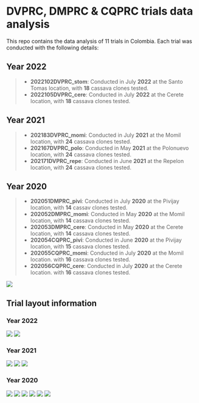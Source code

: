 # DVPRC, DMPRC & CQPRC trials data analysis

This repo contains the data analysis of 11 trials in Colombia. Each trial was conducted with the following details:

## Year 2022

> -   **2022102DVPRC_stom**: Conducted in July **2022** at the Santo Tomas location, with **18** cassava clones tested.
> -   **2022105DVPRC_cere**: Conducted in July **2022** at the Cerete location, with **18** cassava clones tested.

## Year 2021

> -   **202183DVPRC_momi**: Conducted in July **2021** at the Momil location, with **24** cassava clones tested.
> -   **202167DVPRC_polo**: Conducted in May **2021** at the Polonuevo location, with **24** cassava clones tested.
> -   **202171DVPRC_repe**: Conducted in June **2021** at the Repelon location, with **24** cassava clones tested.

## Year 2020

> -   **202051DMPRC_pivi**: Conducted in July **2020** at the Pivijay location, with **14** cassav clones tested.
> -   **202052DMPRC_momi**: Conducted in May **2020** at the Momil location, with **14** cassava clones tested.
> -   **202053DMPRC_cere**: Conducted in May **2020** at the Cerete location, with **14** cassava clones tested.
> -   **202054CQPRC_pivi**: Conducted in June **2020** at the Pivijay location, with **15** cassava clones tested.
> -   **202055CQPRC_momi**: Conducted in July **2020** at the Momil location. with **16** cassava clones tested.
> -   **202056CQPRC_cere**: Conducted in July **2020** at the Cerete location. with **16** cassava clones tested.

![](https://github.com/Cassava2050/2022DVPRC11ENV/blob/main/images/map_DVPRC_.png)

## Trial layout information
### Year 2022
![](https://github.com/Cassava2050/2022DVPRC11ENV/blob/main/images/layout_2022102DVPRC_stom_2023-08-16_.png)
![](https://github.com/Cassava2050/2022DVPRC11ENV/blob/main/images/layout_2022105DVPRC_cere_2023-08-16_.png)
### Year 2021
![](https://github.com/Cassava2050/2022DVPRC11ENV/blob/main/images/layout_202167DVPRC_polo_2023-08-16_.png)
![](https://github.com/Cassava2050/2022DVPRC11ENV/blob/main/images/layout_202171DVPRC_repe_2023-08-16_.png)
![](https://github.com/Cassava2050/2022DVPRC11ENV/blob/main/images/layout_202183DVPRC_momi_2023-08-16_.png)
### Year 2020
![](https://github.com/Cassava2050/2022DVPRC11ENV/blob/main/images/layout_202051DMPRC_pivi_2023-08-16_.png)
![](https://github.com/Cassava2050/2022DVPRC11ENV/blob/main/images/layout_202052DMPRC_momi_2023-08-16_.png)
![](https://github.com/Cassava2050/2022DVPRC11ENV/blob/main/images/layout_202053DMPRC_cere_2023-08-16_.png)
![](https://github.com/Cassava2050/2022DVPRC11ENV/blob/main/images/layout_202054CQPRC_pivi_2023-08-16_.png)
![](https://github.com/Cassava2050/2022DVPRC11ENV/blob/main/images/layout_202055CQPRC_momi_2023-08-16_.png)
![](https://github.com/Cassava2050/2022DVPRC11ENV/blob/main/images/layout_202056CQPRC_cere_2023-08-16_.png)
